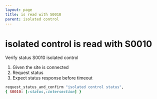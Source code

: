 ```yaml
---
layout: page
title: is read with S0010
parent: isolated control
---
```


# isolated control is read with S0010

Verify status S0010 isolated control

1. Given the site is connected
2. Request status
3. Expect status response before timeout

```ruby
request_status_and_confirm "isolated control status",
{ S0010: [:status,:intersection] }
```


